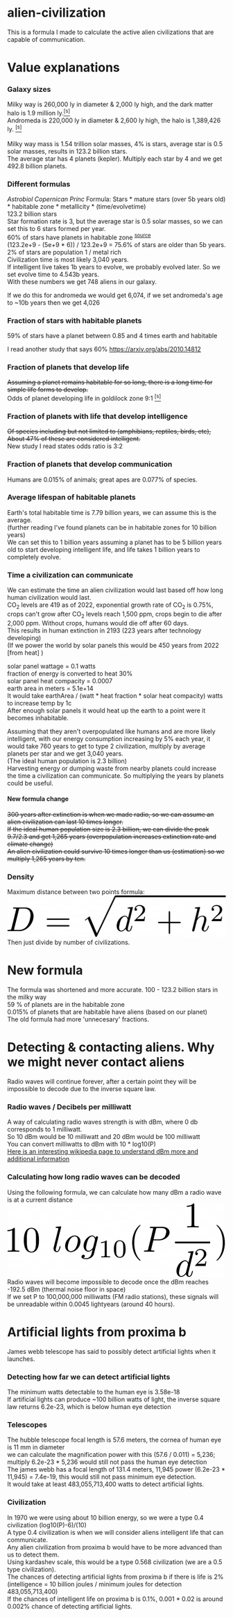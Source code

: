 # alien-civilization
This is a formula I made to calculate the active alien civilizations that are capable of communication.
# Value explanations
### Galaxy sizes
Milky way is 260,000 ly in diameter & 2,000 ly high, and the dark matter halo is 1.9 million ly.<a href="https://www.dailymail.co.uk/sciencetech/article-8146523/Milky-Way-extends-1-9-MILLION-light-years-thanks-dark-matter.html"><sup>[s]</sup></a> <br/>
Andromeda is 220,000 ly in diameter & 2,600 ly high, the halo is 1,389,426 ly. <a href="https://arxiv.org/abs/1208.5712"><sup>[s]</sup></a> <br/>
<br/> Milky way mass is 1.54 trillion solar masses, 4% is stars, average star is 0.5 solar masses, results in 123.2 billion stars. <br/>
The average star has 4 planets (kepler). Multiply each star by 4 and we get 492.8 billion planets.
### Different formulas
*Astrobiol Copernican Princ*
Formula: Stars * mature stars (over 5b years old) * habitable zone * metallicity * (time/evolvetime)<br/>
123.2 billion stars <br/>
Star formation rate is 3, but the average star is 0.5 solar masses, so we can set this to 6 stars formed per year. <br/>
60% of stars have planets in habitable zone <sup><a href="https://arxiv.org/abs/2010.14812">source</a></sup> <br/>
(123.2e+9 - (5e+9 * 6)) / 123.2e+9 = 75.6% of stars are older than 5b years. <br/>
2% of stars are population 1 / metal rich <br/>
Civilization time is most likely 3,040 years. <br/>
If intelligent live takes 1b years to evolve, we probably evolved later. So we set evolve time to 4.543b years. <br/>
With these numbers we get 748 aliens in our galaxy. <br/>

If we do this for andromeda we would get 6,074, if we set andromeda's age to ~10b years then we get 4,026
### Fraction of stars with habitable planets
59% of stars have a planet between 0.85 and 4 times earth and habitable <br/>

I read another study that says 60% https://arxiv.org/abs/2010.14812
### Fraction of planets that develop life
~~Assuming a planet remains habitable for so long, there is a long time for simple life forms to develop.~~ <br/>
Odds of planet developing life in goldilock zone 9:1 <a href="https://www.sciencedaily.com/releases/2020/05/200518162639.htm" target="_blank"><sup>[s]</sup></a> <br/>
### Fraction of planets with life that develop intelligence
~~Of species including but not limited to (amphibians, reptiles, birds, etc), About 47% of these are considered intelligent.~~ <br/>
New study I read states odds ratio is 3:2
### Fraction of planets that develop communication
Humans are 0.015% of animals; great apes are 0.077% of species.
### Average lifespan of habitable planets
Earth's total habitable time is 7.79 billion years, we can assume this is the average. <br/>
(further reading I've found planets can be in habitable zones for 10 billion years) <br/>
We can set this to 1 billion years assuming a planet has to be 5 billion years old to start developing intelligent life, and life takes 1 billion years to completely evolve.
### Time a civilization can communicate
We can estimate the time an alien civilization would last based off how long human civilization would last. <br/>
CO<sub>2</sub> levels are 419 as of 2022, exponential growth rate of CO<sub>2</sub> is 0.75%, crops can't grow after CO<sub>2</sub> levels reach 1,500 ppm,
crops begin to die after 2,000 ppm. Without crops, humans would die off after 60 days. <br/>
This results in human extinction in 2193 (223 years after technology developing) <br/>
(If we power the world by solar panels this would be 450 years from 2022 [from heat] ) <br/>

solar panel wattage = 0.1 watts <br/>
fraction of energy is converted to heat 30% <br/>
solar panel heat compacity = 0.0007 <br/>
earth area in meters = 5.1e+14 <br/>
It would take earthArea / (watt * heat fraction * solar heat compacity) watts to increase temp by 1c<br/>
After enough solar panels it would heat up the earth to a point were it becomes inhabitable.
<br/>

Assuming that they aren't overpopulated like humans and are more likely intelligent, with our energy consumption increasing by 5% each year, it would take 760 years to get to type 2 civilization, multiply by average planets per star and we get 3,040 years.
<br/> (The ideal human population is 2.3 billion) <br/>
Harvesting energy or dumping waste from nearby planets could increase the time a civilization can communicate. So multiplying the years by planets could be useful.
#### New formula change
~~300 years after extinction is when we made radio, so we can assume an alien civilization can last 10 times longer. <br/>
If the ideal human population size is 2.3 billion, we can divide the peak 9.7/2.3 and get 1,265 years (overpopulation increases extinction rate and climate change) <br/>
An alien civilization could survive 10 times longer than us (estimation) so we multiply 1,265 years by ten.~~ <br/>
### Density
Maximum distance between two points formula: ![](maximum-distance.png)
<br/>Then just divide by number of civilizations.
# New formula
The formula was shortened and more accurate.
100 - 123.2 billion stars in the milky way <br/>
59 % of planets are in the habitable zone <br/>
0.015% of planets that are habitable have aliens (based on our planet) <br/>
The old formula had more 'unnecesary' fractions.
# Detecting & contacting aliens. Why we might never contact aliens
Radio waves will continue forever, after a certain point they will be impossible to decode due to the inverse square law.
### Radio waves / Decibels per milliwatt
A way of calculating radio waves strength is with dBm, where 0 db corresponds to 1 milliwatt. <br/>
So 10 dBm would be 10 milliwatt and 20 dBm would be 100 milliwatt <br/>
You can convert milliwatts to dBm with 10 * log10(P) <br/>
<a href="https://en.wikipedia.org/wiki/DBm">Here is an interesting wikipedia page to understand dBm more and additional information</a>
### Calculating how long radio waves can be decoded
Using the following formula, we can calculate how many dBm a radio wave is at a current distance <br/>
![](radio-waves-decay.png) <br/>
Radio waves will become impossible to decode once the dBm reaches -192.5 dBm (thermal noise floor in space) <br/>
If we set P to 100,000,000 milliwatts (FM radio stations), these signals will be unreadable within 0.0045 lightyears (around 40 hours).
# Artificial lights from proxima b
James webb telescope has said to possibly detect artificial lights when it launches.
### Detecting how far we can detect artificial lights
The minimum watts detectable to the human eye is 3.58e-18 <br/>
If artificial lights can produce ~100 billion watts of light, the inverse square law returns 6.2e-23, which is below human eye detection
### Telescopes
The hubble telescope focal length is 57.6 meters, the cornea of human eye is 11 mm in diameter <br/>
we can calculate the magnification power with this (57.6 / 0.011) = 5,236; multiply 6.2e-23 * 5,236 would still not pass the human eye detection <br/>
The james webb has a focal length of 131.4 meters, 11,945 power (6.2e-23 * 11,945) = 7.4e-19, this would still not pass minimum eye detection. <br/>
It would take at least 483,055,713,400 watts to detect artificial lights. <br/>
### Civilization
In 1970 we were using about 10 billion energy, so we were a type 0.4 civilization (log10(P)-6)/(10) <br/>
A type 0.4 civilization is when we will consider aliens intelligent life that can communicate. <br/>
Any alien civilization from proxima b would have to be more advanced than us to detect them. <br/>
Using kardashev scale, this would be a type 0.568 civilization (we are a 0.5 type civilization). <br/>
The chances of detecting artificial lights from proxima b if there is life is 2% <br/>
(intelligence = 10 billion joules / minimum joules for detection 483,055,713,400) <br/>
If the chances of intelligent life on proxima b is 0.1%, 0.001 * 0.02 is around 0.002% chance of detecting artificial lights.
